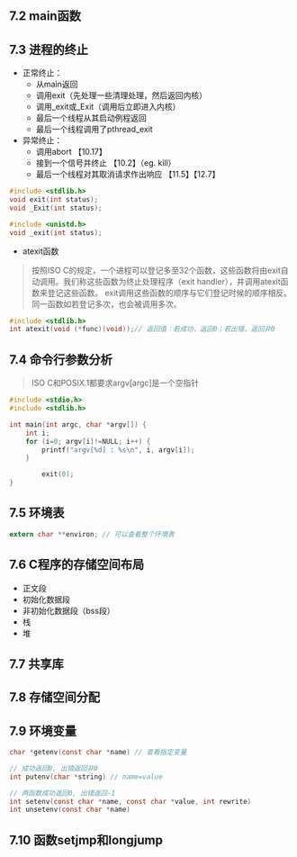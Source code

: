 
## 7.2 main函数


## 7.3 进程的终止
- 正常终止：
	- 从main返回
	- 调用exit（先处理一些清理处理，然后返回内核）
	- 调用_exit或_Exit（调用后立即进入内核）
	- 最后一个线程从其启动例程返回
	- 最后一个线程调用了pthread_exit
- 异常终止：
	- 调用abort 【10.17】
	- 接到一个信号并终止 【10.2】（eg. kill）
	- 最后一个线程对其取消请求作出响应 【11.5】【12.7】

```C
#include <stdlib.h>
void exit(int status);
void _Exit(int status);

#include <unistd.h>
void _exit(int status);
```

- atexit函数
> 按照ISO C的规定，一个进程可以登记多至32个函数，这些函数将由exit自动调用。我们称这些函数为终止处理程序（exit handler），并调用atexit函数来登记这些函数。
> exit调用这些函数的顺序与它们登记时候的顺序相反。同一函数如若登记多次，也会被调用多次。

```C
#include <stdlib.h>
int atexit(void (*func)(void));// 返回值：若成功，返回0；若出错，返回非0
```

## 7.4 命令行参数分析
> ISO C和POSIX.1都要求argv[argc]是一个空指针
```C
#include <stdio.h>
#include <stdlib.h>

int main(int argc, char *argv[]) {
    int i;
    for (i=0; argv[i]!=NULL; i++) {
        printf("argv[%d] : %s\n", i, argv[i]);
    }

        exit(0);
}
```

## 7.5 环境表
```C
extern char **environ; // 可以查看整个环境表
```

## 7.6 C程序的存储空间布局

- 正文段
- 初始化数据段
- 非初始化数据段（bss段）
- 栈
- 堆

## 7.7 共享库

## 7.8 存储空间分配

## 7.9 环境变量
```C
char *getenv(const char *name) // 查看指定变量

// 成功返回0, 出错返回非0
int putenv(char *string) // name=value

// 两函数成功返回0, 出错返回-1
int setenv(const char *name, const char *value, int rewrite)
int unsetenv(const char *name)
```

## 7.10 函数setjmp和longjump
